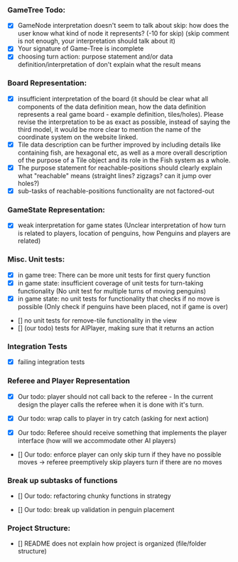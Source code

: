 ### GameTree Todo:

-   [x] GameNode interpretation doesn't seem to talk about skip: how does the user know what kind of node it represents? (-10 for skip) (skip comment is not enough, your interpretation should talk about it)
-   [x] Your signature of Game-Tree is incomplete
-   [x] choosing turn action: purpose statement and/or data definition/interpretation of <Action> don't explain what the result means

### Board Representation:

-   [x] insufficient interpretation of the board (it should be clear what all components of the data definition mean, how the data definition represents a real game board - example definition, tiles/holes). Please revise the interpretation to be as exact as possible, instead of saying the third model, it would be more clear to mention the name of the coordinate system on the website linked.
-   [x] Tile data description can be further improved by including details like containing fish, are hexagonal etc, as well as a more overall description of the purpose of a Tile object and its role in the Fish system as a whole.
-   [x] The purpose statement for reachable-positions should clearly explain what "reachable" means (straight lines? zigzags? can it jump over holes?)
-   [x] sub-tasks of reachable-positions functionality are not factored-out

### GameState Representation:

-   [x] weak interpretation for game states (Unclear interpretation of how turn is related to players, location of penguins, how Penguins and players are related)

### Misc. Unit tests:

-   [x] in game tree: There can be more unit tests for first query function
-   [x] in game state: insufficient coverage of unit tests for turn-taking functionality (No unit test for multiple turns of moving penguins)
-   [x] in game state: no unit tests for functionality that checks if no move is possible (Only check if penguins have been placed, not if game is over)
-   [] no unit tests for remove-tile functionality in the view
-   [] (our todo) tests for AIPlayer, making sure that it returns an action

### Integration Tests

-   [x] failing integration tests

### Referee and Player Representation

-   [x] Our todo: player should not call back to the referee - In the current design the player calls the referee when it is done with it's turn.

-   [x] Our todo: wrap calls to player in try catch (asking for next action)

-   [x] Our todo: Referee should receive something that implements the player interface (how will we accommodate other AI players)

-   [] Our todo: enforce player can only skip turn if they have no possible moves -> referee preemptively skip players turn if there are no moves

### Break up subtasks of functions

-   [] Our todo: refactoring chunky functions in strategy

-   [] Our todo: break up validation in penguin placement

### Project Structure:

-   [] README does not explain how project is organized (file/folder structure)
